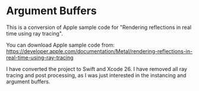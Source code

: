 #  Argument Buffers

This is a conversion of Apple sample code for "Rendering reflections in real time using ray tracing".

You can download Apple sample code from: https://developer.apple.com/documentation/Metal/rendering-reflections-in-real-time-using-ray-tracing


I have converted the project to Swift and Xcode 26.
I have removed all ray tracing and post processing, as I was just interested in the instancing and argument buffers.


